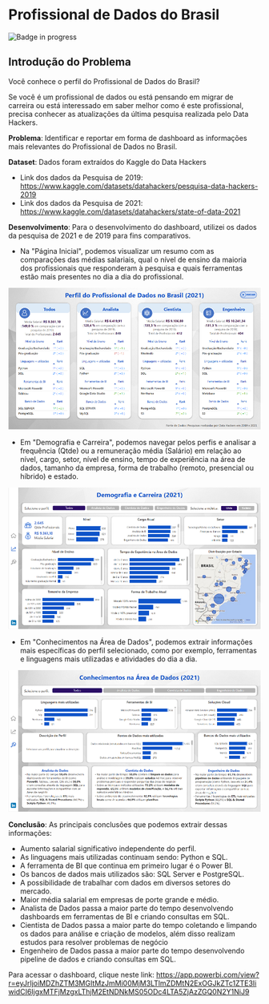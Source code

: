# Profissional de Dados do Brasil

![Badge in progress](http://img.shields.io/static/v1?label=STATUS&message=IN%20PROGRESS&color=GREEN&style=for-the-badge)

## **Introdução do Problema**

Você conhece o perfil do Profissional de Dados do Brasil? 

Se você é um profissional de dados ou está pensando em migrar de carreira ou está interessado em saber melhor como é este profissional, precisa conhecer as atualizações da última pesquisa realizada pelo Data Hackers. 

**Problema**: Identificar e reportar em forma de dashboard as informações mais relevantes do Profissional de Dados no Brasil. 

**Dataset**: Dados foram extraídos do Kaggle do Data Hackers
* Link dos dados da Pesquisa de 2019: https://www.kaggle.com/datasets/datahackers/pesquisa-data-hackers-2019
* Link dos dados da Pesquisa de 2021: https://www.kaggle.com/datasets/datahackers/state-of-data-2021

**Desenvolvimento**: Para o desenvolvimento do dashboard, utilizei os dados da pesquisa de 2021 e de 2019 para fins comparativos. 
* Na "Página Inicial", podemos visualizar um resumo com as comparações das médias salariais, qual o nível de ensino da maioria dos profissionais que responderam à pesquisa e quais ferramentas estão mais presentes no dia a dia do profissional.

![Screenshot](dashboard1.png)

* Em "Demografia e Carreira", podemos navegar pelos perfis e analisar a frequência (Qtde) ou a remuneração média (Salário) em relação ao nível, cargo, setor, nível de ensino, tempo de experiência na área de dados, tamanho da empresa, forma de trabalho (remoto, presencial ou híbrido) e estado.

![Screenshot](dashboard2.png)

* Em "Conhecimentos na Área de Dados", podemos extrair informações mais específicas do perfil selecionado, como por exemplo, ferramentas e linguagens mais utilizadas e atividades do dia a dia.

![Screenshot](dashboard3.png)

**Conclusão**: As principais conclusões que podemos extrair dessas informações:
* Aumento salarial significativo independente do perfil.
* As linguagens mais utilizadas continuam sendo: Python e SQL.
* A ferramenta de BI que continua em primeiro lugar é o Power BI.
* Os bancos de dados mais utilizados são: SQL Server e PostgreSQL.
* A possibilidade de trabalhar com dados em diversos setores do mercado.
* Maior média salarial em empresas de porte grande e médio.
* Analista de Dados passa a maior parte do tempo desenvolvendo dashboards em ferramentas de BI e criando consultas em SQL.
* Cientista de Dados passa a maior parte do tempo coletando e limpando os dados para análise e criação de modelos, além disso realizam estudos para resolver problemas de negócio 
* Engenheiro de Dados passa a maior parte do tempo desenvolvendo pipeline de dados e criando consultas em SQL.

Para acessar o dashboard, clique neste link: https://app.powerbi.com/view?r=eyJrIjoiMDZhZTM3MGItMzJmMi00MjM3LTlmZDMtN2ExOGJkZTc1ZTE3IiwidCI6IjgxMTFjMzgxLThjM2EtNDNkMS05ODc4LTA5ZjAzZGQ0N2Y1NiJ9
